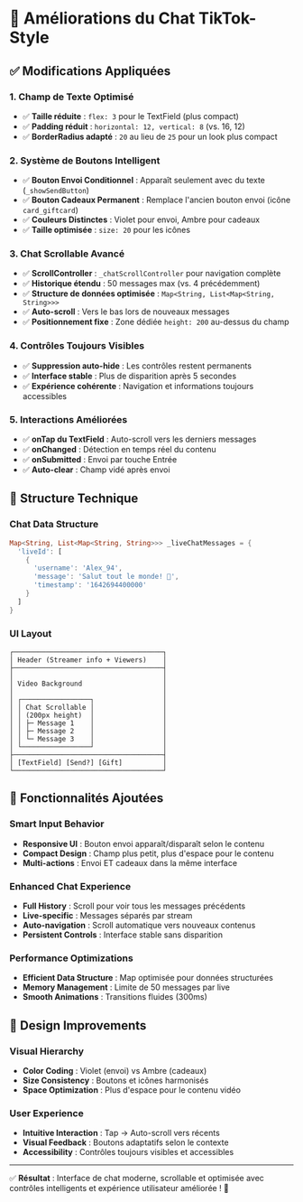 # 💬 Améliorations du Chat TikTok-Style

## ✅ Modifications Appliquées

### 1. **Champ de Texte Optimisé**
- ✅ **Taille réduite** : `flex: 3` pour le TextField (plus compact)
- ✅ **Padding réduit** : `horizontal: 12, vertical: 8` (vs. 16, 12)
- ✅ **BorderRadius adapté** : `20` au lieu de `25` pour un look plus compact

### 2. **Système de Boutons Intelligent**
- ✅ **Bouton Envoi Conditionnel** : Apparaît seulement avec du texte (`_showSendButton`)
- ✅ **Bouton Cadeaux Permanent** : Remplace l'ancien bouton envoi (icône `card_giftcard`)
- ✅ **Couleurs Distinctes** : Violet pour envoi, Ambre pour cadeaux
- ✅ **Taille optimisée** : `size: 20` pour les icônes

### 3. **Chat Scrollable Avancé**
- ✅ **ScrollController** : `_chatScrollController` pour navigation complète
- ✅ **Historique étendu** : 50 messages max (vs. 4 précédemment)
- ✅ **Structure de données optimisée** : `Map<String, List<Map<String, String>>>`
- ✅ **Auto-scroll** : Vers le bas lors de nouveaux messages
- ✅ **Positionnement fixe** : Zone dédiée `height: 200` au-dessus du champ

### 4. **Contrôles Toujours Visibles**
- ✅ **Suppression auto-hide** : Les contrôles restent permanents
- ✅ **Interface stable** : Plus de disparition après 5 secondes
- ✅ **Expérience cohérente** : Navigation et informations toujours accessibles

### 5. **Interactions Améliorées**
- ✅ **onTap du TextField** : Auto-scroll vers les derniers messages
- ✅ **onChanged** : Détection en temps réel du contenu
- ✅ **onSubmitted** : Envoi par touche Entrée
- ✅ **Auto-clear** : Champ vidé après envoi

## 🎯 Structure Technique

### Chat Data Structure
```dart
Map<String, List<Map<String, String>>> _liveChatMessages = {
  'liveId': [
    {
      'username': 'Alex_94',
      'message': 'Salut tout le monde! 👋',
      'timestamp': '1642694400000'
    }
  ]
}
```

### UI Layout
```
┌─────────────────────────────────────┐
│ Header (Streamer info + Viewers)    │
├─────────────────────────────────────┤
│                                     │
│ Video Background                    │
│                                     │
│ ┌─────────────────┐                 │
│ │ Chat Scrollable │                 │
│ │ (200px height)  │                 │
│ │ ├─ Message 1    │                 │
│ │ ├─ Message 2    │                 │
│ │ └─ Message 3    │                 │
│ └─────────────────┘                 │
├─────────────────────────────────────┤
│ [TextField] [Send?] [Gift]          │
└─────────────────────────────────────┘
```

## 🚀 Fonctionnalités Ajoutées

### Smart Input Behavior
- **Responsive UI** : Bouton envoi apparaît/disparaît selon le contenu
- **Compact Design** : Champ plus petit, plus d'espace pour le contenu
- **Multi-actions** : Envoi ET cadeaux dans la même interface

### Enhanced Chat Experience
- **Full History** : Scroll pour voir tous les messages précédents
- **Live-specific** : Messages séparés par stream
- **Auto-navigation** : Scroll automatique vers nouveaux contenus
- **Persistent Controls** : Interface stable sans disparition

### Performance Optimizations
- **Efficient Data Structure** : Map optimisée pour données structurées
- **Memory Management** : Limite de 50 messages par live
- **Smooth Animations** : Transitions fluides (300ms)

## 🎨 Design Improvements

### Visual Hierarchy
- **Color Coding** : Violet (envoi) vs Ambre (cadeaux)
- **Size Consistency** : Boutons et icônes harmonisés
- **Space Optimization** : Plus d'espace pour le contenu vidéo

### User Experience
- **Intuitive Interaction** : Tap → Auto-scroll vers récents
- **Visual Feedback** : Boutons adaptatifs selon le contexte
- **Accessibility** : Contrôles toujours visibles et accessibles

---

✅ **Résultat** : Interface de chat moderne, scrollable et optimisée avec contrôles intelligents et expérience utilisateur améliorée ! 🎉
